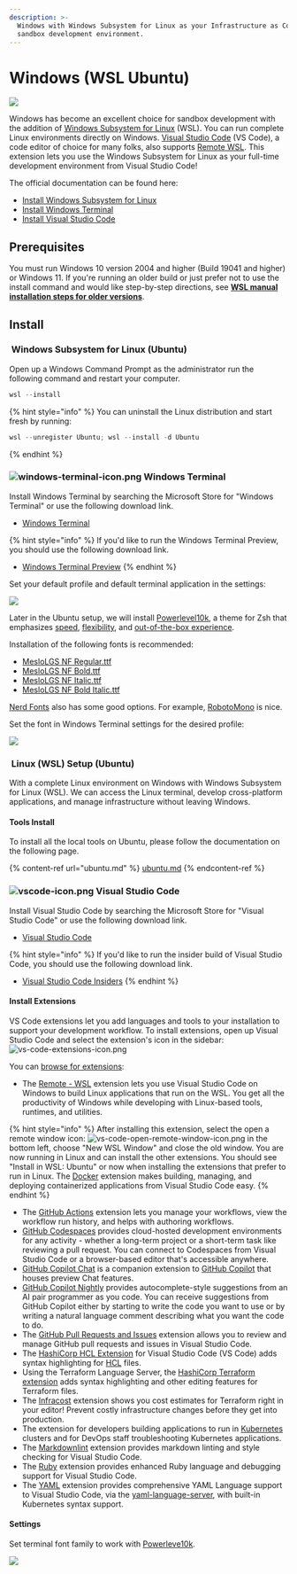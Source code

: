 ```yaml
---
description: >-
  Windows with Windows Subsystem for Linux as your Infrastructure as Code (IaC)
  sandbox development environment.
---
```


# Windows (WSL Ubuntu)

![](../.gitbook/assets/windows-11-logo.svg)

Windows has become an excellent choice for sandbox development with the addition of [Windows Subsystem for Linux](https://docs.microsoft.com/en-us/windows/wsl/install) (WSL). You can run complete Linux environments directly on Windows. [Visual Studio Code](https://code.visualstudio.com) (VS Code), a code editor of choice for many folks, also supports [Remote WSL](https://marketplace.visualstudio.com/items?itemName=ms-vscode-remote.remote-wsl). This extension lets you use the Windows Subsystem for Linux as your full-time development environment from Visual Studio Code!

The official documentation can be found here:

* [Install Windows Subsystem for Linux](https://docs.microsoft.com/en-us/windows/wsl/install)
* [Install Windows Terminal](https://docs.microsoft.com/en-us/windows/terminal/install)
* [Install Visual Studio Code](https://code.visualstudio.com/docs/setup/windows)

## Prerequisites <a href="#prerequisites" id="prerequisites"></a>

You must run Windows 10 version 2004 and higher (Build 19041 and higher) or Windows 11. If you're running an older build or just prefer not to use the install command and would like step-by-step directions, see [**WSL manual installation steps for older versions**](https://docs.microsoft.com/en-us/windows/wsl/install-manual).

## Install

### <img src="../.gitbook/assets/linux-icon.png" alt="" data-size="line"> Windows Subsystem for Linux (Ubuntu)

Open up a Windows Command Prompt as the administrator run the following command and restart your computer.

```powershell
wsl --install
```

{% hint style="info" %}
You can uninstall the Linux distribution and start fresh by running:

```powershell
wsl --unregister Ubuntu; wsl --install -d Ubuntu
```
{% endhint %}

### <img src="../.gitbook/assets/windows-terminal-icon.png" alt="windows-terminal-icon.png" data-size="line"> Windows Terminal

Install Windows Terminal by searching the Microsoft Store for "Windows Terminal" or use the following download link.

* [Windows Terminal](https://www.microsoft.com/store/productId/9N0DX20HK701)

{% hint style="info" %}
If you'd like to run the Windows Terminal Preview, you should use the following download link.

* [Windows Terminal Preview](https://www.microsoft.com/store/productId/9N8G5RFZ9XK3)
{% endhint %}

Set your default profile and default terminal application in the settings:

![](../.gitbook/assets/windows-terminal-default-profile-terminal.png)

Later in the Ubuntu setup, we will install [Powerlevel10k](https://github.com/romkatv/powerlevel10k), a theme for Zsh that emphasizes [speed](https://github.com/romkatv/powerlevel10k#uncompromising-performance), [flexibility](https://github.com/romkatv/powerlevel10k#extremely-customizable), and [out-of-the-box experience](https://github.com/romkatv/powerlevel10k#configuration-wizard).

Installation of the following fonts is recommended:

* [MesloLGS NF Regular.ttf](https://github.com/romkatv/powerlevel10k-media/raw/master/MesloLGS%20NF%20Regular.ttf)
* [MesloLGS NF Bold.ttf](https://github.com/romkatv/powerlevel10k-media/raw/master/MesloLGS%20NF%20Bold.ttf)
* [MesloLGS NF Italic.ttf](https://github.com/romkatv/powerlevel10k-media/raw/master/MesloLGS%20NF%20Italic.ttf)
* [MesloLGS NF Bold Italic.ttf](https://github.com/romkatv/powerlevel10k-media/raw/master/MesloLGS%20NF%20Bold%20Italic.ttf)

[Nerd Fonts](https://www.nerdfonts.com) also has some good options. For example, [RobotoMono](https://github.com/ryanoasis/nerd-fonts/releases/download/v2.1.0/RobotoMono.zip) is nice.

Set the font in Windows Terminal settings for the desired profile:

![](../.gitbook/assets/windows-terminal-font-meslolgs-nf.png)

### <img src="../.gitbook/assets/linux-icon.png" alt="" data-size="line"> Linux (WSL) Setup (Ubuntu)

With a complete Linux environment on Windows with Windows Subsystem for Linux (WSL). We can access the Linux terminal, develop cross-platform applications, and manage infrastructure without leaving Windows.

#### Tools Install

To install all the local tools on Ubuntu, please follow the documentation on the following page.

{% content-ref url="ubuntu.md" %}
[ubuntu.md](ubuntu.md)
{% endcontent-ref %}

### <img src="../.gitbook/assets/vscode-icon.png" alt="vscode-icon.png" data-size="line"> Visual Studio Code

Install Visual Studio Code by searching the Microsoft Store for "Visual Studio Code" or use the following download link.

* [Visual Studio Code](https://code.visualstudio.com/download)

{% hint style="info" %}
If you'd like to run the insider build of Visual Studio Code, you should use the following download link.

* [Visual Studio Code Insiders](https://code.visualstudio.com/insiders)
{% endhint %}

#### Install Extensions

VS Code extensions let you add languages and tools to your installation to support your development workflow. To install extensions, open up Visual Studio Code and select the extension's icon in the sidebar: ![vs-code-extensions-icon.png](../.gitbook/assets/vs-code-extensions-icon.png)

You can [browse for extensions](https://code.visualstudio.com/docs/editor/extension-marketplace#\_browse-for-extensions):

* The [Remote - WSL](https://marketplace.visualstudio.com/items?itemName=ms-vscode-remote.remote-wsl) extension lets you use Visual Studio Code on Windows to build Linux applications that run on the WSL. You get all the productivity of Windows while developing with Linux-based tools, runtimes, and utilities.

{% hint style="info" %}
After installing this extension, select the open a remote window icon: ![vs-code-open-remote-window-icon.png](../.gitbook/assets/vs-code-open-remote-window-icon.png) in the bottom left, choose "New WSL Window" and close the old window. You are now running in Linux and can install the other extensions. You should see "Install in WSL: Ubuntu" or now when installing the extensions that prefer to run in Linux. The [Docker](https://marketplace.visualstudio.com/items?itemName=ms-azuretools.vscode-docker) extension makes building, managing, and deploying containerized applications from Visual Studio Code easy.
{% endhint %}

* The [GitHub Actions](https://marketplace.visualstudio.com/items?itemName=GitHub.vscode-github-actions) extension lets you manage your workflows, view the workflow run history, and helps with authoring workflows.
* [GitHub Codespaces](https://marketplace.visualstudio.com/items?itemName=GitHub.codespaces) provides cloud-hosted development environments for any activity - whether a long-term project or a short-term task like reviewing a pull request. You can connect to Codespaces from Visual Studio Code or a browser-based editor that's accessible anywhere.
* [GitHub Copilot Chat](https://marketplace.visualstudio.com/items?itemName=GitHub.copilot-chat) is a companion extension to [GitHub Copilot](https://copilot.github.com/) that houses preview Chat features.
* [GitHub Copilot Nightly](https://marketplace.visualstudio.com/items?itemName=GitHub.copilot-nightly) provides autocomplete-style suggestions from an AI pair programmer as you code. You can receive suggestions from GitHub Copilot either by starting to write the code you want to use or by writing a natural language comment describing what you want the code to do.
* The [GitHub Pull Requests and Issues](https://marketplace.visualstudio.com/items?itemName=GitHub.vscode-pull-request-github) extension allows you to review and manage GitHub pull requests and issues in Visual Studio Code.
* The [HashiCorp HCL Extension](https://marketplace.visualstudio.com/items?itemName=hashicorp.hcl) for Visual Studio Code (VS Code) adds syntax highlighting for [HCL](https://www.hashicorp.com/) files.
* Using the Terraform Language Server, the [HashiCorp Terraform extension](https://marketplace.visualstudio.com/items?itemName=HashiCorp.terraform) adds syntax highlighting and other editing features for Terraform files.
* The [Infracost](https://marketplace.visualstudio.com/items?itemName=Infracost.infracost) extension shows you cost estimates for Terraform right in your editor! Prevent costly infrastructure changes before they get into production.
* The extension for developers building applications to run in [Kubernetes ](https://marketplace.visualstudio.com/items?itemName=ms-kubernetes-tools.vscode-kubernetes-tools)clusters and for DevOps staff troubleshooting Kubernetes applications.
* The [Markdownlint](https://marketplace.visualstudio.com/items?itemName=DavidAnson.vscode-markdownlint) extension provides markdown linting and style checking for Visual Studio Code.
* The [Ruby](https://marketplace.visualstudio.com/items?itemName=rebornix.Ruby) extension provides enhanced Ruby language and debugging support for Visual Studio Code.
* The [YAML](https://marketplace.visualstudio.com/items?itemName=redhat.vscode-yaml) extension provides comprehensive YAML Language support to Visual Studio Code, via the [yaml-language-server](https://github.com/redhat-developer/yaml-language-server), with built-in Kubernetes syntax support.

#### Settings

Set terminal font family to work with [Powerleve10k](https://github.com/romkatv/powerlevel10k).

![](../.gitbook/assets/vscode-terminal-font-settings.png)
